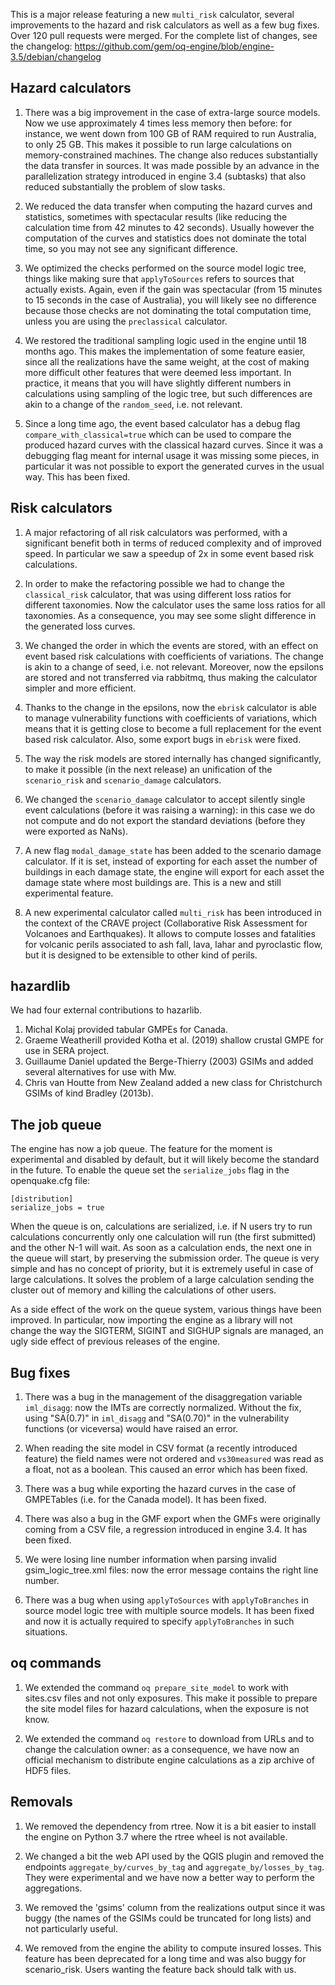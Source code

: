 This is a major release featuring a new `multi_risk` calculator,
several improvements to the hazard and risk calculators as well as a
few bug fixes. Over 120 pull requests were merged. For the complete list
of changes, see the changelog:
https://github.com/gem/oq-engine/blob/engine-3.5/debian/changelog

Hazard calculators
-----------------------------------

1. There was a big improvement in the case of extra-large source
models. Now we use approximately 4 times less memory then before: for
instance, we went down from 100 GB of RAM required to run Australia, to
only 25 GB. This makes it possible to run large calculations on
memory-constrained machines. The change also reduces substantially the
data transfer in sources. It was made possible by an advance in the
parallelization strategy introduced in engine 3.4 (subtasks) that also
reduced substantially the problem of slow tasks.

2. We reduced the data transfer when computing the hazard curves and
statistics, sometimes with spectacular results (like reducing the
calculation time from 42 minutes to 42 seconds). Usually however the
computation of the curves and statistics does not dominate the total
time, so you may not see any significant difference.

3. We optimized the checks performed on the source model logic tree, 
things like making sure that `applyToSources` refers to sources that
actually exists. Again, even if the gain was spectacular (from 15
minutes to 15 seconds in the case of Australia), you will likely see
no difference because those checks are not dominating the total
computation time, unless you are using the `preclassical` calculator.

4. We restored the traditional sampling logic used in the engine until
18 months ago. This makes the implementation of some feature easier,
since all the realizations have the same weight, at the cost of making
more difficult other features that were deemed less important.
In practice, it means that you will have slightly different numbers
in calculations using sampling of the logic tree, but such differences
are akin to a change of the `random_seed`, i.e. not relevant.

5. Since a long time ago, the event based calculator has a debug flag
`compare_with_classical=true` which can be used to compare the
produced hazard curves with the classical hazard curves. Since it was a
debugging flag meant for internal usage it was missing some pieces, in
particular it was not possible to export the generated curves in the
usual way. This has been fixed.

Risk calculators
-----------------

1. A major refactoring of all risk calculators was performed, with a
significant benefit both in terms of reduced complexity and of
improved speed. In particular we saw a speedup of 2x in some event
based risk calculations.

2. In order to make the refactoring possible we had to change the
`classical_risk` calculator, that was using different loss ratios for
different taxonomies. Now the calculator uses the same loss ratios for
all taxonomies. As a consequence, you may see some slight difference
in the generated loss curves.

3. We changed the order in which the events are stored, with an effect on
event based risk calculations with coefficients of variations. The change
is akin to a change of seed, i.e. not relevant. Moreover, now
the epsilons are stored and not transferred via rabbitmq, thus making
the calculator simpler and more efficient.

4. Thanks to the change in the epsilons, now the `ebrisk` calculator is able
to manage vulnerability functions with coefficients of variations, which
means that it is getting close to become a full replacement for the event
based risk calculator. Also, some export bugs in `ebrisk` were fixed.

5. The way the risk models are stored internally has changed significantly,
to make it possible (in the next release) an unification of the `scenario_risk`
and `scenario_damage` calculators.

6. We changed the `scenario_damage` calculator to accept silently single event
calculations (before it was raising a warning): in this case we do not
compute and do not export the standard deviations (before they were
exported as NaNs).

7. A new flag `modal_damage_state` has been added to the scenario damage
calculator. If it is set, instead of exporting for each asset the
number of buildings in each damage state, the engine will export for
each asset the damage state where most buildings are. This is a new
and still experimental feature.

8. A new experimental calculator called `multi_risk` has been introduced in
the context of the CRAVE project (Collaborative Risk Assessment for Volcanoes
and Earthquakes). It allows to compute losses and fatalities for volcanic perils
associated to ash fall, lava, lahar and pyroclastic flow, but it is designed
to be extensible to other kind of perils.

hazardlib
----------

We had four external contributions to hazarlib.

1. Michal Kolaj provided tabular GMPEs for Canada.
2. Graeme Weatherill provided Kotha et al. (2019) shallow crustal GMPE
   for use in SERA project.
3. Guillaume Daniel updated the Berge-Thierry (2003) GSIMs and added several
   alternatives for use with Mw.
4. Chris van Houtte from New Zealand added a new class for Christchurch
   GSIMs of kind Bradley (2013b).

The job queue
---------------

The engine has now a job queue. The feature for the moment is experimental
and disabled by default, but it will likely become the standard in the future.
To enable the queue set the `serialize_jobs` flag in the openquake.cfg file:

```
[distribution]
serialize_jobs = true
```
When the queue is on, calculations are serialized, i.e. if N users try to
run calculations concurrently only one calculation will run (the first
submitted) and the other N-1 will wait. As soon as a calculation ends, the next
one in the queue will start, by preserving the submission order. The queue
is very simple and has no concept of priority, but it is extremely useful in
case of large calculations. It solves the problem of a large calculation
sending the cluster out of memory and killing the calculations of other
users.

As a side effect of the work on the queue system, various things have been
improved. In particular, now importing the engine as a library will not
change the way the SIGTERM, SIGINT and SIGHUP signals are managed, an ugly
side effect of previous releases of the engine. 

Bug fixes
-----------

1. There was a bug in the management of the disaggregation variable
`iml_disagg`: now the IMTs are correctly normalized. Without the fix,
using "SA(0.7)" in `iml_disagg` and "SA(0.70)" in the vulnerability
functions (or viceversa) would have raised an error.

2. When reading the site model in CSV format (a recently introduced
feature) the field names were not ordered and `vs30measured` was read
as a float, not as a boolean. This caused an error which has been
fixed.

3. There was a bug while exporting the hazard curves in the case of
GMPETables (i.e. for the Canada model). It has been fixed.

4. There was also a bug in the GMF export when the GMFs were
originally coming from a CSV file, a regression introduced in engine
3.4. It has been fixed.

5. We were losing line number information when parsing invalid
gsim_logic_tree.xml files: now the error message contains the right
line number.

6. There was a bug when using `applyToSources` with `applyToBranches`
in source model logic tree with multiple source models. It has been
fixed and now it is actually required to specify `applyToBranches` in
such situations.

oq commands
-----------

1. We extended the command `oq prepare_site_model` to work with sites.csv files
and not only exposures. This make it possible to prepare the site model files
for hazard calculations, when the exposure is not know.

2. We extended the command `oq restore` to download from URLs and to
change the calculation owner: as a consequence, we have now an
official mechanism to distribute engine calculations as a zip archive
of HDF5 files.

Removals
------------------------

1. We removed the dependency from rtree. Now it is a bit easier to install
the engine on Python 3.7 where the rtree wheel is not available.

2. We changed a bit the web API used by the QGIS plugin and removed
the endpoints `aggregate_by/curves_by_tag` and `aggregate_by/losses_by_tag`.
They were experimental and we have now a better way to perform the aggregations.

3. We removed the 'gsims' column from the realizations output since it was
buggy (the names of the GSIMs could be truncated for long lists) and not
particularly useful.

4. We removed from the engine the ability to compute insured
losses. This feature has been deprecated for a long time and was also
buggy for scenario_risk. Users wanting the feature back should talk
with us.
